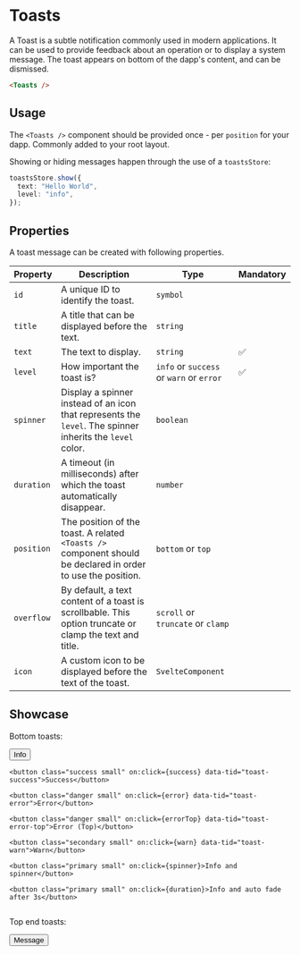 <script lang="ts">
    import { toastsStore } from "$lib/stores/toasts.store";
    import BottomSheet from "$lib/components/BottomSheet.svelte";
    import IconMeter from "$lib/icons/IconMeter.svelte";

    const show = () => toastsStore.show({
        text: "An information",
        level: "info"
    });

    const error = () => toastsStore.show({
        text: "An error",
        level: "error"
    });

    const errorTop = () => toastsStore.show({
        text: "An error",
        level: "error",
        position: "top",
    });

    const warn = () => toastsStore.show({
        text: "A warning",
        level: "warn"
    });

    const success = () => toastsStore.show({
        text: "A successful message",
        level: "success"
    });

    const spinner = () => toastsStore.show({
        text: "An information",
        level: "info",
        spinner: true
    });

    const duration = () => toastsStore.show({
        text: "An information",
        level: "info",
        duration: 3000
    });

    const message = () => toastsStore.show({
        text: "An information",
        level: "custom",
        position: "top",
        title: "An important message",
        overflow: "truncate",
        icon: IconMeter,
        theme: "inverted",
    });
</script>

# Toasts

A Toast is a subtle notification commonly used in modern applications. It can be used to provide feedback about an operation or to display a system message. The toast appears on bottom of the dapp's content, and can be dismissed.

```html
<Toasts />
```

## Usage

The `<Toasts />` component should be provided once - per `position` for your dapp. Commonly added to your root layout.

Showing or hiding messages happen through the use of a `toastsStore`:

```typescript
toastsStore.show({
  text: "Hello World",
  level: "info",
});
```

## Properties

A toast message can be created with following properties.

| Property   | Description                                                                                                  | Type                                     | Mandatory |
| ---------- | ------------------------------------------------------------------------------------------------------------ | ---------------------------------------- | --------- |
| `id`       | A unique ID to identify the toast.                                                                           | `symbol`                                 |           |
| `title`    | A title that can be displayed before the text.                                                               | `string`                                 |           |
| `text`     | The text to display.                                                                                         | `string`                                 | ✅        |
| `level`    | How important the toast is?                                                                                  | `info` or `success` or `warn` or `error` | ✅        |
| `spinner`  | Display a spinner instead of an icon that represents the `level`. The spinner inherits the `level` color.    | `boolean`                                |           |
| `duration` | A timeout (in milliseconds) after which the toast automatically disappear.                                   | `number`                                 |           |
| `position` | The position of the toast. A related `<Toasts />` component should be declared in order to use the position. | `bottom` or `top`                        |           |
| `overflow` | By default, a text content of a toast is scrollbable. This option truncate or clamp the text and title.      | `scroll` or `truncate` or `clamp`        |           |
| `icon`     | A custom icon to be displayed before the text of the toast.                                                  | `SvelteComponent`                        |           |

## Showcase

<BottomSheet>
    <div style="padding: var(--padding-2x)">
        <!-- A placeholder to display the toast being presented above the bottom sheet on small devices -->
    </div>
</BottomSheet>

<div data-tid="showcase">
<p>Bottom toasts:</p>

<div style="padding: var(--padding-2x); display: flex; flex-wrap: wrap; gap: var(--padding);">
    <button class="primary small" on:click={show} data-tid="toast-info">Info</button>

    <button class="success small" on:click={success} data-tid="toast-success">Success</button>

    <button class="danger small" on:click={error} data-tid="toast-error">Error</button>

    <button class="danger small" on:click={errorTop} data-tid="toast-error-top">Error (Top)</button>

    <button class="secondary small" on:click={warn} data-tid="toast-warn">Warn</button>

    <button class="primary small" on:click={spinner}>Info and spinner</button>

    <button class="primary small" on:click={duration}>Info and auto fade after 3s</button>

</div>

<p>Top end toasts:</p>

<div style="padding: var(--padding-2x); display: flex; flex-wrap: wrap; gap: var(--padding);">
    <button class="primary small" on:click={message} data-tid="toast-message">Message</button>
</div>
</div>
